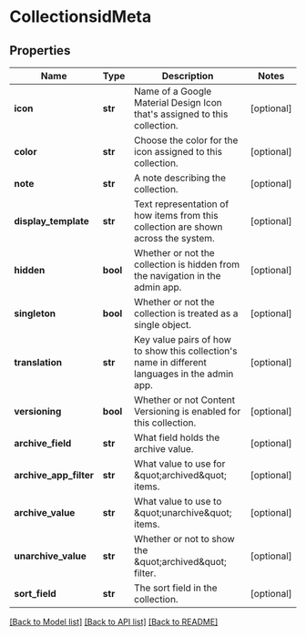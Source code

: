 # CollectionsidMeta

## Properties
Name | Type | Description | Notes
------------ | ------------- | ------------- | -------------
**icon** | **str** | Name of a Google Material Design Icon that&#x27;s assigned to this collection. | [optional] 
**color** | **str** | Choose the color for the icon assigned to this collection. | [optional] 
**note** | **str** | A note describing the collection. | [optional] 
**display_template** | **str** | Text representation of how items from this collection are shown across the system. | [optional] 
**hidden** | **bool** | Whether or not the collection is hidden from the navigation in the admin app. | [optional] 
**singleton** | **bool** | Whether or not the collection is treated as a single object. | [optional] 
**translation** | **str** | Key value pairs of how to show this collection&#x27;s name in different languages in the admin app. | [optional] 
**versioning** | **bool** | Whether or not Content Versioning is enabled for this collection. | [optional] 
**archive_field** | **str** | What field holds the archive value. | [optional] 
**archive_app_filter** | **str** | What value to use for \&quot;archived\&quot; items. | [optional] 
**archive_value** | **str** | What value to use to \&quot;unarchive\&quot; items. | [optional] 
**unarchive_value** | **str** | Whether or not to show the \&quot;archived\&quot; filter. | [optional] 
**sort_field** | **str** | The sort field in the collection. | [optional] 

[[Back to Model list]](../README.md#documentation-for-models) [[Back to API list]](../README.md#documentation-for-api-endpoints) [[Back to README]](../README.md)

